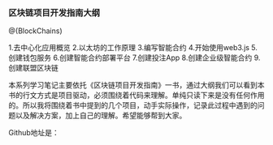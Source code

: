 ### 区块链项目开发指南大纲
@(BlockChains)

1.去中心化应用概览
2.以太坊的工作原理
3.编写智能合约
4.开始使用web3.js
5.创建钱包服务
6.创建智能合约部署平台
7.创建投注App
8.创建企业级智能合约
9.创建联盟区块链

本系列学习笔记主要依托《区块链项目开发指南》一书，通过大纲我们可以看到本书的行文方式是项目驱动，必须围绕着代码来理解。单纯只读下来是没有任何作用的。所以我将围绕着书中提到的几个项目，动手实际操作，记录此过程中遇到的问题以及解决方案，加上自己的理解。希望能够帮到大家。

Github地址是：